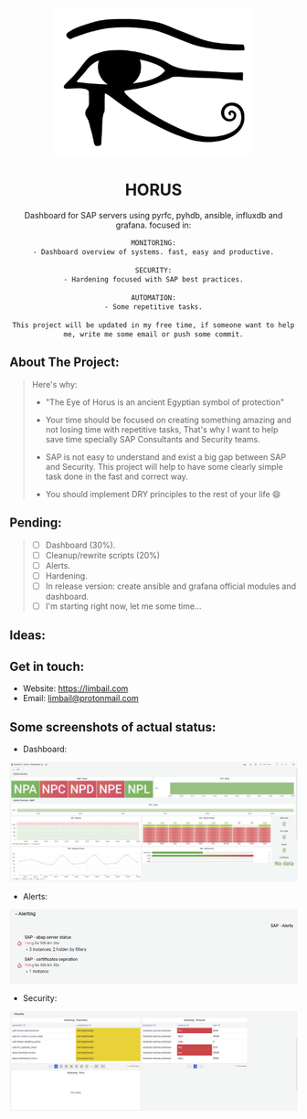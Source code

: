 <!-- PROJECT INFO -->
<div align="center">
  
  <img src="images/horuseye.png" class="img-responsive" alt="" class="logo" width="350" height="260"/>
  
  <h1 align="center">HORUS</h1>

  <p align="center">
    Dashboard for SAP servers using pyrfc, pyhdb, ansible, influxdb and grafana. focused in:
    
    MONITORING:
    - Dashboard overview of systems. fast, easy and productive.
    
    SECURITY:
    - Hardening focused with SAP best practices.
    
    AUTOMATION:
    - Some repetitive tasks.

    This project will be updated in my free time, if someone want to help me, write me some email or push some commit.
  </p>
</div>


<!-- ABOUT THE PROJECT -->
## About The Project:
> Here's why:
> 
> * "The Eye of Horus is an ancient Egyptian symbol of protection"
> 
> * Your time should be focused on creating something amazing and not losing time with repetitive tasks, That's why I want to help save time specially SAP Consultants and Security teams.
> * SAP is not easy to understand and exist a big gap between SAP and Security. This project will help to have some clearly simple task done in the fast and correct way.
> * You should implement DRY principles to the rest of your life :smile:


<!-- ABOUT THE PROJECT -->
## Pending:
> - [ ] Dashboard   (30%).
> - [ ] Cleanup/rewrite scripts (20%)
> - [ ] Alerts.
> - [ ] Hardening.
> - [ ] In release version: create ansible and grafana official modules and dashboard.
> - [ ] I'm starting right now, let me some time...

<!-- Some ideas to be included -->
## Ideas:
> 
> 
> 

<!-- Contact me -->
## Get in touch:

* Website: https://limbail.com
* Email: limbail@protonmail.com


<!-- Some screenshots -->
## Some screenshots of actual status:
* Dashboard:

<img src="images/dashboard.png" class="img-responsive" alt="" class="logo"/>

* Alerts:

<img src="images/alerts.png" class="img-responsive" alt="" class="logo"/>

* Security:

<img src="images/security.png" class="img-responsive" alt="" class="logo"/>
